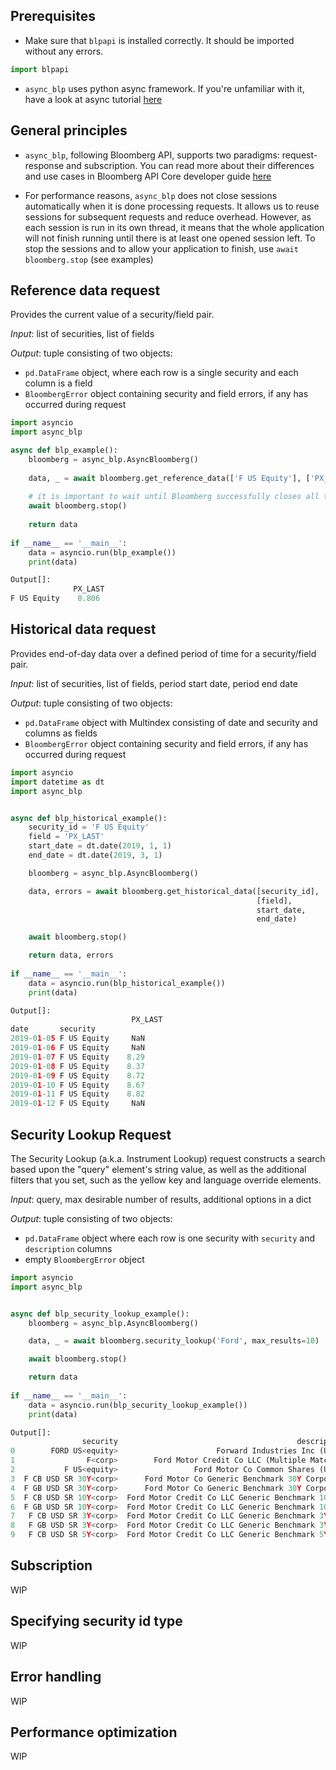 ## Prerequisites

- Make sure that `blpapi` is installed correctly. It should be imported without any errors.
```python
import blpapi
```


- `async_blp` uses python async framework. If you're unfamiliar with it, 
have a look at async tutorial [here](https://realpython.com/async-io-python/)

## General principles

- `async_blp`, following Bloomberg API, supports two paradigms: request-response and subscription. 
You can read more about their differences and use cases in Bloomberg API Core developer 
guide [here](https://data.bloomberglp.com/professional/sites/10/2017/03/BLPAPI-Core-Developer-Guide.pdf)

- For performance reasons, `async_blp` does not close sessions automatically when it is done 
processing requests. It allows us to reuse sessions for subsequent requests and reduce overhead. 
However, as each session is run in its own thread, it means that the whole 
application will not finish running until there is at least one opened session left. 
To stop the sessions and to allow your application to finish, use `await bloomberg.stop` (see examples)


## Reference data request
Provides the current value of a security/field pair.

*Input*: list of securities, list of fields

*Output*: tuple consisting of two objects:
 
- `pd.DataFrame` object, where each row is a single security and each column is a field
- `BloombergError` object containing security and field errors, if any has occurred during request

```python
import asyncio
import async_blp

async def blp_example():
    bloomberg = async_blp.AsyncBloomberg()
    
    data, _ = await bloomberg.get_reference_data(['F US Equity'], ['PX_LAST'])
    
    # it is important to wait until Bloomberg successfully closes all the sessions
    await bloomberg.stop()
    
    return data
  
if __name__ == '__main__':
    data = asyncio.run(blp_example())
    print(data)
```
```python
Output[]:
              PX_LAST
F US Equity    8.806
```
## Historical data request
Provides end-of-day data over a defined period of time for a security/field pair.

*Input*: list of securities, list of fields, period start date, period end date

*Output*: tuple consisting of two objects:
 
- `pd.DataFrame` object with Multindex consisting of date and security and columns as fields
- `BloombergError` object containing security and field errors, if any has occurred during request

```python
import asyncio
import datetime as dt
import async_blp


async def blp_historical_example():
    security_id = 'F US Equity'
    field = 'PX_LAST'
    start_date = dt.date(2019, 1, 1)
    end_date = dt.date(2019, 3, 1)

    bloomberg = async_blp.AsyncBloomberg()

    data, errors = await bloomberg.get_historical_data([security_id],
                                                       [field],
                                                       start_date,
                                                       end_date)

    await bloomberg.stop()

    return data, errors
  
if __name__ == '__main__':
    data = asyncio.run(blp_historical_example())
    print(data)
```
```python
Output[]:
                           PX_LAST
date       security           
2019-01-05 F US Equity     NaN
2019-01-06 F US Equity     NaN
2019-01-07 F US Equity    8.29
2019-01-08 F US Equity    8.37
2019-01-09 F US Equity    8.72
2019-01-10 F US Equity    8.67
2019-01-11 F US Equity    8.82
2019-01-12 F US Equity     NaN
```

## Security Lookup Request
The Security Lookup (a.k.a. Instrument Lookup) request constructs a search based upon the 
"query" element's string value, as well as the additional filters that you set, 
such as the yellow key and language override elements.

*Input*: query, max desirable number of results, additional options in a dict

*Output*: tuple consisting of two objects:
 
- `pd.DataFrame` object where each row is one security with `security` and `description` columns
- empty `BloombergError` object

```python
import asyncio
import async_blp


async def blp_security_lookup_example():
    bloomberg = async_blp.AsyncBloomberg()

    data, _ = await bloomberg.security_lookup('Ford', max_results=10)

    await bloomberg.stop()

    return data
  
if __name__ == '__main__':
    data = asyncio.run(blp_security_lookup_example())
    print(data)
```
```python
Output[]:
                security                                        description
0        FORD US<equity>                      Forward Industries Inc (U.S.)
1                F<corp>        Ford Motor Credit Co LLC (Multiple Matches)
2           F US<equity>                 Ford Motor Co Common Shares (U.S.)
3  F CB USD SR 30Y<corp>      Ford Motor Co Generic Benchmark 30Y Corporate
4  F GB USD SR 30Y<corp>      Ford Motor Co Generic Benchmark 30Y Corporate
5  F CB USD SR 10Y<corp>  Ford Motor Credit Co LLC Generic Benchmark 10Y...
6  F GB USD SR 10Y<corp>  Ford Motor Credit Co LLC Generic Benchmark 10Y...
7   F CB USD SR 3Y<corp>  Ford Motor Credit Co LLC Generic Benchmark 3Y ...
8   F GB USD SR 3Y<corp>  Ford Motor Credit Co LLC Generic Benchmark 3Y ...
9   F CB USD SR 5Y<corp>  Ford Motor Credit Co LLC Generic Benchmark 5Y ...
```


## Subscription

WIP

## Specifying security id type

WIP

## Error handling

WIP

## Performance optimization

WIP

